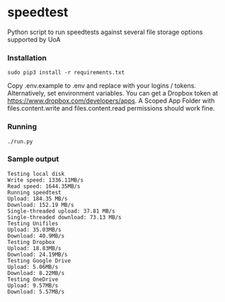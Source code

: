 # speedtest
Python script to run speedtests against several file storage options supported by UoA

### Installation

`sudo pip3 install -r requirements.txt`  

Copy .env.example to .env and replace with your logins / tokens. Alternatively, set environment variables. You can get a Dropbox token at https://www.dropbox.com/developers/apps. A Scoped App Folder with files.content.write and files.content.read permissions should work fine.

### Running

`./run.py`

### Sample output

```
Testing local disk
Write speed: 1336.11MB/s
Read speed: 1644.35MB/s
Running speedtest
Upload: 184.35 MB/s
Download: 152.19 MB/s
Single-threaded upload: 37.81 MB/s
Single-threaded download: 73.13 MB/s
Testing Unifiles
Upload: 35.03MB/s
Download: 40.9MB/s
Testing Dropbox
Upload: 18.83MB/s
Download: 24.19MB/s
Testing Google Drive
Upload: 5.06MB/s
Download: 8.22MB/s
Testing OneDrive
Upload: 9.57MB/s
Download: 5.57MB/s
```